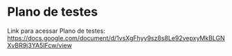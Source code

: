 # Plano de testes

Link para acessar Plano de testes:
https://docs.google.com/document/d/1vsXgFhyy9sz8s8Le92vepxyMkBLGNXvBR9j3YA5IFcw/view
